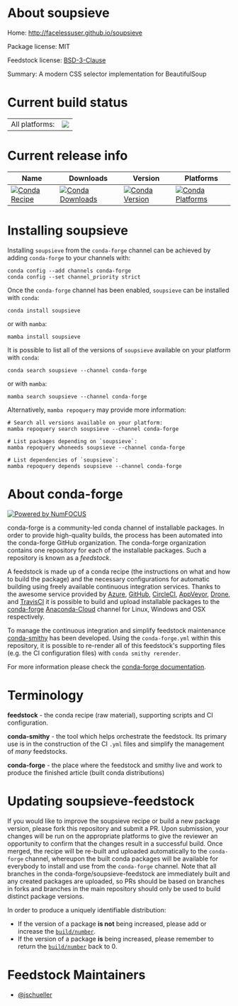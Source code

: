 About soupsieve
===============

Home: http://facelessuser.github.io/soupsieve

Package license: MIT

Feedstock license: [BSD-3-Clause](https://github.com/conda-forge/soupsieve-feedstock/blob/main/LICENSE.txt)

Summary: A modern CSS selector implementation for BeautifulSoup

Current build status
====================


<table><tr><td>All platforms:</td>
    <td>
      <a href="https://dev.azure.com/conda-forge/feedstock-builds/_build/latest?definitionId=2574&branchName=main">
        <img src="https://dev.azure.com/conda-forge/feedstock-builds/_apis/build/status/soupsieve-feedstock?branchName=main">
      </a>
    </td>
  </tr>
</table>

Current release info
====================

| Name | Downloads | Version | Platforms |
| --- | --- | --- | --- |
| [![Conda Recipe](https://img.shields.io/badge/recipe-soupsieve-green.svg)](https://anaconda.org/conda-forge/soupsieve) | [![Conda Downloads](https://img.shields.io/conda/dn/conda-forge/soupsieve.svg)](https://anaconda.org/conda-forge/soupsieve) | [![Conda Version](https://img.shields.io/conda/vn/conda-forge/soupsieve.svg)](https://anaconda.org/conda-forge/soupsieve) | [![Conda Platforms](https://img.shields.io/conda/pn/conda-forge/soupsieve.svg)](https://anaconda.org/conda-forge/soupsieve) |

Installing soupsieve
====================

Installing `soupsieve` from the `conda-forge` channel can be achieved by adding `conda-forge` to your channels with:

```
conda config --add channels conda-forge
conda config --set channel_priority strict
```

Once the `conda-forge` channel has been enabled, `soupsieve` can be installed with `conda`:

```
conda install soupsieve
```

or with `mamba`:

```
mamba install soupsieve
```

It is possible to list all of the versions of `soupsieve` available on your platform with `conda`:

```
conda search soupsieve --channel conda-forge
```

or with `mamba`:

```
mamba search soupsieve --channel conda-forge
```

Alternatively, `mamba repoquery` may provide more information:

```
# Search all versions available on your platform:
mamba repoquery search soupsieve --channel conda-forge

# List packages depending on `soupsieve`:
mamba repoquery whoneeds soupsieve --channel conda-forge

# List dependencies of `soupsieve`:
mamba repoquery depends soupsieve --channel conda-forge
```


About conda-forge
=================

[![Powered by
NumFOCUS](https://img.shields.io/badge/powered%20by-NumFOCUS-orange.svg?style=flat&colorA=E1523D&colorB=007D8A)](https://numfocus.org)

conda-forge is a community-led conda channel of installable packages.
In order to provide high-quality builds, the process has been automated into the
conda-forge GitHub organization. The conda-forge organization contains one repository
for each of the installable packages. Such a repository is known as a *feedstock*.

A feedstock is made up of a conda recipe (the instructions on what and how to build
the package) and the necessary configurations for automatic building using freely
available continuous integration services. Thanks to the awesome service provided by
[Azure](https://azure.microsoft.com/en-us/services/devops/), [GitHub](https://github.com/),
[CircleCI](https://circleci.com/), [AppVeyor](https://www.appveyor.com/),
[Drone](https://cloud.drone.io/welcome), and [TravisCI](https://travis-ci.com/)
it is possible to build and upload installable packages to the
[conda-forge](https://anaconda.org/conda-forge) [Anaconda-Cloud](https://anaconda.org/)
channel for Linux, Windows and OSX respectively.

To manage the continuous integration and simplify feedstock maintenance
[conda-smithy](https://github.com/conda-forge/conda-smithy) has been developed.
Using the ``conda-forge.yml`` within this repository, it is possible to re-render all of
this feedstock's supporting files (e.g. the CI configuration files) with ``conda smithy rerender``.

For more information please check the [conda-forge documentation](https://conda-forge.org/docs/).

Terminology
===========

**feedstock** - the conda recipe (raw material), supporting scripts and CI configuration.

**conda-smithy** - the tool which helps orchestrate the feedstock.
                   Its primary use is in the construction of the CI ``.yml`` files
                   and simplify the management of *many* feedstocks.

**conda-forge** - the place where the feedstock and smithy live and work to
                  produce the finished article (built conda distributions)


Updating soupsieve-feedstock
============================

If you would like to improve the soupsieve recipe or build a new
package version, please fork this repository and submit a PR. Upon submission,
your changes will be run on the appropriate platforms to give the reviewer an
opportunity to confirm that the changes result in a successful build. Once
merged, the recipe will be re-built and uploaded automatically to the
`conda-forge` channel, whereupon the built conda packages will be available for
everybody to install and use from the `conda-forge` channel.
Note that all branches in the conda-forge/soupsieve-feedstock are
immediately built and any created packages are uploaded, so PRs should be based
on branches in forks and branches in the main repository should only be used to
build distinct package versions.

In order to produce a uniquely identifiable distribution:
 * If the version of a package **is not** being increased, please add or increase
   the [``build/number``](https://docs.conda.io/projects/conda-build/en/latest/resources/define-metadata.html#build-number-and-string).
 * If the version of a package **is** being increased, please remember to return
   the [``build/number``](https://docs.conda.io/projects/conda-build/en/latest/resources/define-metadata.html#build-number-and-string)
   back to 0.

Feedstock Maintainers
=====================

* [@jschueller](https://github.com/jschueller/)

